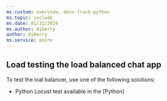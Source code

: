 ```yaml
---
ms.custom: overview, devx-track-python
ms.topic: include
ms.date: 01/31/2024
ms.author: diberry
author: diberry
ms.service: azure
---
```


## Load testing the load balanced chat app

To test the loal balancer, use one of the following solutions:

* Python Locust test available in the [Python]